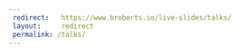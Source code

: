 ```yaml
---
 redirect:   https://www.broberts.io/live-slides/talks/
 layout:     redirect
 permalink: /talks/
---
```

